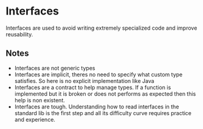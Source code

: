 # Interfaces

Interfaces are used to avoid writing extremely specialized code and improve reusability.

## Notes

- Interfaces are not generic types
- Interfaces are implicit, theres no need to specify what custom type satisfies. So here is no explicit implementation like Java
- Interfaces are a contract to help manage types. If a function is implemented but it is broken or does not performs as expected then this help is non existent.
- Interfaces are tough. Understanding how to read interfaces in the standard lib is the first step and all its difficulty curve requires practice and experience.
